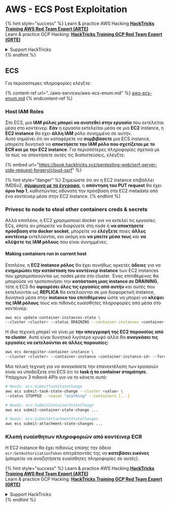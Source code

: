 # AWS - ECS Post Exploitation

{% hint style="success" %}
Learn & practice AWS Hacking:<img src="../../../.gitbook/assets/image (1).png" alt="" data-size="line">[**HackTricks Training AWS Red Team Expert (ARTE)**](https://training.hacktricks.xyz/courses/arte)<img src="../../../.gitbook/assets/image (1).png" alt="" data-size="line">\
Learn & practice GCP Hacking: <img src="../../../.gitbook/assets/image (2).png" alt="" data-size="line">[**HackTricks Training GCP Red Team Expert (GRTE)**<img src="../../../.gitbook/assets/image (2).png" alt="" data-size="line">](https://training.hacktricks.xyz/courses/grte)

<details>

<summary>Support HackTricks</summary>

* Check the [**subscription plans**](https://github.com/sponsors/carlospolop)!
* **Join the** 💬 [**Discord group**](https://discord.gg/hRep4RUj7f) or the [**telegram group**](https://t.me/peass) or **follow** us on **Twitter** 🐦 [**@hacktricks\_live**](https://twitter.com/hacktricks\_live)**.**
* **Share hacking tricks by submitting PRs to the** [**HackTricks**](https://github.com/carlospolop/hacktricks) and [**HackTricks Cloud**](https://github.com/carlospolop/hacktricks-cloud) github repos.

</details>
{% endhint %}

## ECS

Για περισσότερες πληροφορίες ελέγξτε:

{% content-ref url="../aws-services/aws-ecs-enum.md" %}
[aws-ecs-enum.md](../aws-services/aws-ecs-enum.md)
{% endcontent-ref %}

### Host IAM Roles

Στο ECS, μια **IAM ρόλος μπορεί να ανατεθεί στην εργασία** που εκτελείται μέσα στο κοντέινερ. **Εάν** η εργασία εκτελείται μέσα σε μια **EC2** instance, η **EC2 instance** θα έχει **άλλη IAM** ρόλο συνημμένο σε αυτήν.\
Αυτό σημαίνει ότι αν καταφέρετε να **συμβιβάσετε** μια ECS instance, μπορείτε δυνητικά να **αποκτήσετε την IAM ρόλο που σχετίζεται με το ECR και με την EC2 instance**. Για περισσότερες πληροφορίες σχετικά με το πώς να αποκτήσετε αυτές τις διαπιστεύσεις, ελέγξτε:

{% embed url="https://book.hacktricks.xyz/pentesting-web/ssrf-server-side-request-forgery/cloud-ssrf" %}

{% hint style="danger" %}
Σημειώστε ότι αν η EC2 instance επιβάλλει IMDSv2, [**σύμφωνα με τα έγγραφα**](https://docs.aws.amazon.com/AWSEC2/latest/UserGuide/instance-metadata-v2-how-it-works.html), η **απάντηση του PUT request** θα έχει **όριο hop 1**, καθιστώντας αδύνατη την πρόσβαση στα EC2 metadata από ένα κοντέινερ μέσα στην EC2 instance.
{% endhint %}

### Privesc to node to steal other containers creds & secrets

Αλλά επιπλέον, η EC2 χρησιμοποιεί docker για να εκτελεί τις εργασίες ECs, οπότε αν μπορείτε να διαφύγετε στη node ή **να αποκτήσετε πρόσβαση στο docker socket**, μπορείτε να **ελέγξετε** ποιες **άλλες κοντέινερ** εκτελούνται, και ακόμη και **να μπείτε μέσα τους** και **να κλέψετε τις IAM ρόλους** που είναι συνημμένες.

#### Making containers run in current host

Επιπλέον, η **EC2 instance ρόλος** θα έχει συνήθως αρκετές **άδειες** για να **ενημερώσει την κατάσταση του κοντέινερ instance** των EC2 instances που χρησιμοποιούνται ως nodes μέσα στο cluster. Ένας επιτιθέμενος θα μπορούσε να τροποποιήσει την **κατάσταση μιας instance σε DRAINING**, τότε η ECS θα **αφαιρέσει όλες τις εργασίες από αυτήν** και αυτές που εκτελούνται ως **REPLICA** θα εκτελούνται σε μια διαφορετική instance, δυνητικά μέσα στην **instance του επιτιθέμενου** ώστε να μπορεί να **κλέψει τις IAM ρόλους** τους και πιθανές ευαίσθητες πληροφορίες από μέσα στο κοντέινερ.
```bash
aws ecs update-container-instances-state \
--cluster <cluster> --status DRAINING --container-instances <container-instance-id>
```
Η ίδια τεχνική μπορεί να γίνει με **την απεγγραφή της EC2 παρουσίας από το cluster**. Αυτό είναι δυνητικά λιγότερο κρυφό αλλά θα **αναγκάσει τις εργασίες να εκτελούνται σε άλλες παρουσίες:**
```bash
aws ecs deregister-container-instance \
--cluster <cluster> --container-instance <container-instance-id> --force
```
Μια τελική τεχνική για να αναγκάσετε την επανεκτέλεση των εργασιών είναι να υποδείξετε στο ECS ότι το **task ή το container σταμάτησε**. Υπάρχουν 3 πιθανά APIs για να το κάνετε αυτό:
```bash
# Needs: ecs:SubmitTaskStateChange
aws ecs submit-task-state-change --cluster <value> \
--status STOPPED --reason "anything" --containers [...]

# Needs: ecs:SubmitContainerStateChange
aws ecs submit-container-state-change ...

# Needs: ecs:SubmitAttachmentStateChanges
aws ecs submit-attachment-state-changes ...
```
### Κλοπή ευαίσθητων πληροφοριών από κοντέινερ ECR

Η EC2 instance θα έχει πιθανώς επίσης την άδεια `ecr:GetAuthorizationToken` επιτρέποντάς της να **κατεβάσει εικόνες** (μπορείτε να αναζητήσετε ευαίσθητες πληροφορίες σε αυτές).

{% hint style="success" %}
Learn & practice AWS Hacking:<img src="../../../.gitbook/assets/image (1).png" alt="" data-size="line">[**HackTricks Training AWS Red Team Expert (ARTE)**](https://training.hacktricks.xyz/courses/arte)<img src="../../../.gitbook/assets/image (1).png" alt="" data-size="line">\
Learn & practice GCP Hacking: <img src="../../../.gitbook/assets/image (2).png" alt="" data-size="line">[**HackTricks Training GCP Red Team Expert (GRTE)**<img src="../../../.gitbook/assets/image (2).png" alt="" data-size="line">](https://training.hacktricks.xyz/courses/grte)

<details>

<summary>Support HackTricks</summary>

* Check the [**subscription plans**](https://github.com/sponsors/carlospolop)!
* **Join the** 💬 [**Discord group**](https://discord.gg/hRep4RUj7f) or the [**telegram group**](https://t.me/peass) or **follow** us on **Twitter** 🐦 [**@hacktricks\_live**](https://twitter.com/hacktricks\_live)**.**
* **Share hacking tricks by submitting PRs to the** [**HackTricks**](https://github.com/carlospolop/hacktricks) and [**HackTricks Cloud**](https://github.com/carlospolop/hacktricks-cloud) github repos.

</details>
{% endhint %}
